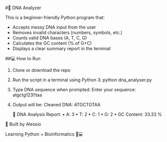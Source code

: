 #🧬 DNA Analyzer

This is a beginner-friendly Python program that:

- Accepts messy DNA input from the user
- Removes invalid characters (numbers, symbols, etc.)
- Counts valid DNA bases (A, T, C, G)
- Calculates the GC content (% of G+C)
- Displays a clear summary report in the terminal

##💻 How to Run

1. Clone or download the repo
2. Run the script in a terminal using Python 3: python dna_analyser.py
3. Type DNA sequence when prompted: Enter your sequence: atgctg123!!taa
4. Output will be:
    Cleaned DNA: ATGCTGTAA

   🔬 DNA Analysis Report:
     • A: 3
     • T: 2
     • C: 1
     • G: 2
     • GC Content: 33.33 %


🚀 Built by Alessio 

Learning Python + Bioinformatics 🧬💻


